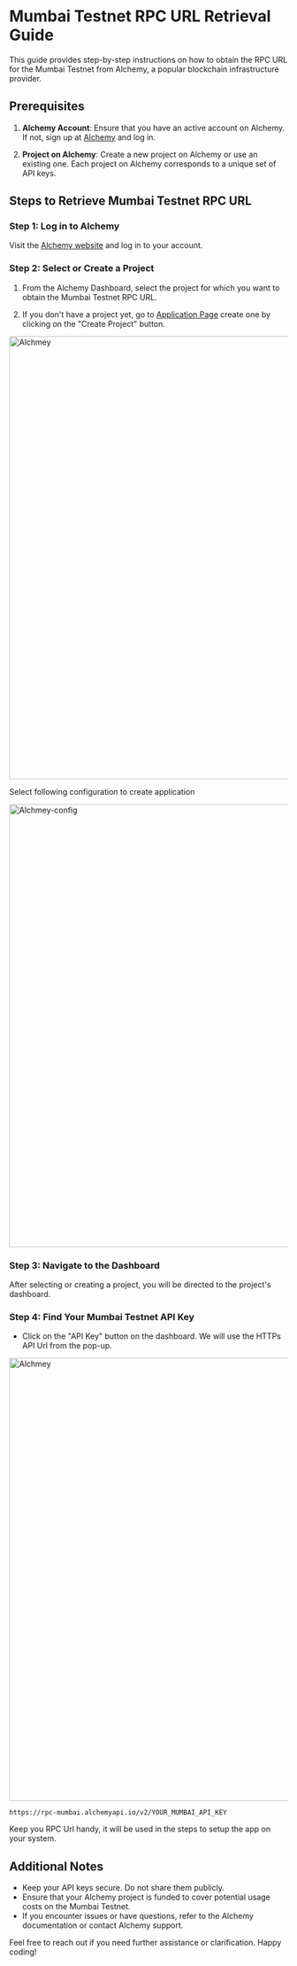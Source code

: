 # Mumbai Testnet RPC URL Retrieval Guide

This guide provides step-by-step instructions on how to obtain the RPC URL for the Mumbai Testnet from Alchemy, a popular blockchain infrastructure provider.

## Prerequisites

1. **Alchemy Account**: Ensure that you have an active account on Alchemy. If not, sign up at [Alchemy](https://www.alchemy.com/) and log in.

2. **Project on Alchemy**: Create a new project on Alchemy or use an existing one. Each project on Alchemy corresponds to a unique set of API keys.

## Steps to Retrieve Mumbai Testnet RPC URL

### Step 1: Log in to Alchemy

Visit the [Alchemy website](https://www.alchemy.com/) and log in to your account.

### Step 2: Select or Create a Project

1. From the Alchemy Dashboard, select the project for which you want to obtain the Mumbai Testnet RPC URL.

2. If you don't have a project yet, go to [Application Page](https://dashboard.alchemy.com/apps) create one by clicking on the "Create Project" button.
 <p>
     <img src="./imgs/alchemy.png" alt="Alchmey" width="800">
 </p>

Select following configuration to create application

<p>
    <img src="./imgs/config.png" alt="Alchmey-config" width="800">
</p>

### Step 3: Navigate to the Dashboard

After selecting or creating a project, you will be directed to the project's dashboard.

### Step 4: Find Your Mumbai Testnet API Key

-   Click on the "API Key" button on the dashboard. We will use the HTTPs API Url from the pop-up.

 <p>
     <img src="./imgs/connect_alchemy.png" alt="Alchmey" width="800">
 </p>

```plaintext
https://rpc-mumbai.alchemyapi.io/v2/YOUR_MUMBAI_API_KEY
```

Keep you RPC Url handy, it will be used in the steps to setup the app on your system.

## Additional Notes

-   Keep your API keys secure. Do not share them publicly.
-   Ensure that your Alchemy project is funded to cover potential usage costs on the Mumbai Testnet.
-   If you encounter issues or have questions, refer to the Alchemy documentation or contact Alchemy support.

Feel free to reach out if you need further assistance or clarification. Happy coding!
